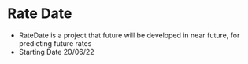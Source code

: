 # Rate Date
* RateDate is a project that future will be developed in near future, for predicting future rates 
* Starting Date 20/06/22
